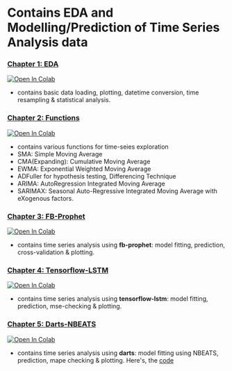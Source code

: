 # Contains EDA and Modelling/Prediction of Time Series Analysis data

### [Chapter 1: EDA](https://github.com/sinchan-s/time-series-analysis/blob/main/tsa-eda.ipynb)
[![Open In Colab](https://colab.research.google.com/assets/colab-badge.svg)](https://colab.research.google.com/github/sinchan-s/time-series-analysis/blob/main/tsa-eda.ipynb)
- contains basic data loading, plotting, datetime conversion, time resampling & statistical analysis.

### [Chapter 2: Functions](https://github.com/sinchan-s/time-series-analysis/blob/main/tsa-functions.ipynb)
[![Open In Colab](https://colab.research.google.com/assets/colab-badge.svg)](https://colab.research.google.com/github/sinchan-s/time-series-analysis/blob/main/tsa-functions.ipynb)
  - contains various functions for time-seies exploration
  - SMA: Simple Moving Average
  - CMA(Expanding): Cumulative Moving Average
  - EWMA: Exponential Weighted Moving Average
  - ADFuller for hypothesis testing, Differencing Technique
  - ARIMA: AutoRegression Integrated Moving Average
  - SARIMAX: Seasonal Auto-Regressive Integrated Moving Average with eXogenous factors.
  
### [Chapter 3: FB-Prophet](https://github.com/sinchan-s/time-series-analysis/blob/main/tsa-fbprophet.ipynb)
[![Open In Colab](https://colab.research.google.com/assets/colab-badge.svg)](https://colab.research.google.com/github/sinchan-s/time-series-analysis/blob/main/tsa-fbprophet.ipynb)
- contains time series analysis using **fb-prophet**: model fitting, prediction, cross-validation & plotting.

### [Chapter 4: Tensorflow-LSTM](https://github.com/sinchan-s/time-series-analysis/blob/main/tsa-lstm.ipynb)
[![Open In Colab](https://colab.research.google.com/assets/colab-badge.svg)](https://colab.research.google.com/github/sinchan-s/time-series-analysis/blob/main/tsa-lstm.ipynb)
- contains time series analysis using **tensorflow-lstm**: model fitting, prediction, mse-checking & plotting.

### [Chapter 5: Darts-NBEATS](https://github.com/sinchan-s/time-series-analysis/blob/main/tsa-darts.ipynb)
[![Open In Colab](https://colab.research.google.com/assets/colab-badge.svg)](https://colab.research.google.com/github/sinchan-s/time-series-analysis/blob/main/tsa_darts.ipynb)
- contains time series analysis using **darts**:  model fitting using NBEATS, prediction, mape checking & plotting. Here's, the [code](https://github.com/sinchan-s/time-series-analysis/blob/main/tsa_darts.ipynb)
